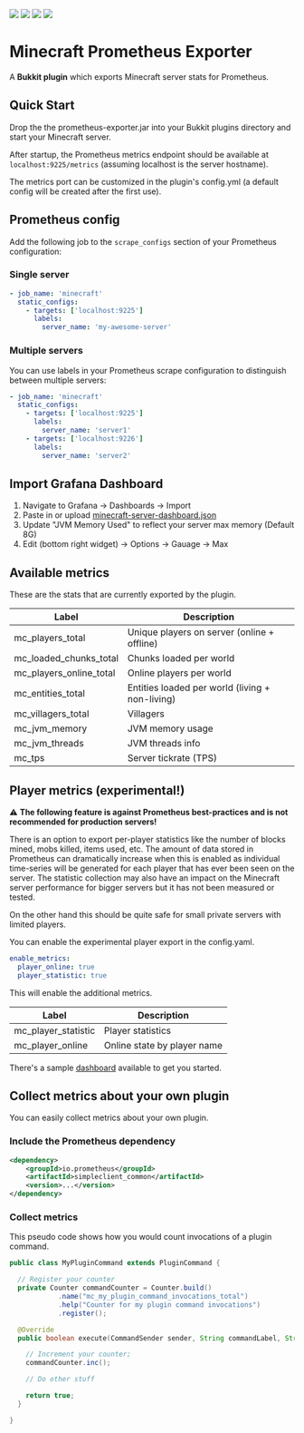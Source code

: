 [![](https://img.shields.io/github/v/release/sladkoff/minecraft-prometheus-exporter?style=flat-square)](https://github.com/sladkoff/minecraft-prometheus-exporter/releases/latest)
[![](https://img.shields.io/github/issues-raw/sladkoff/minecraft-prometheus-exporter?style=flat-square)](https://github.com/sladkoff/minecraft-prometheus-exporter/issues)
[![](https://img.shields.io/github/license/sladkoff/minecraft-prometheus-exporter?style=flat-square)](https://github.com/sladkoff/minecraft-prometheus-exporter/blob/master/LICENSE.md)
[![](https://img.shields.io/badge/donate-Buy%20me%20a%20coffee-orange.svg?style=flat-square)](https://www.buymeacoffee.com/sldk)

# Minecraft Prometheus Exporter

A **Bukkit plugin** which exports Minecraft server stats for Prometheus.

## Quick Start

Drop the the prometheus-exporter.jar into your Bukkit plugins directory and start your Minecraft server.

After startup, the Prometheus metrics endpoint should be available at ``localhost:9225/metrics`` (assuming localhost is the server hostname).

The metrics port can be customized in the plugin's config.yml (a default config will be created after the first use).

## Prometheus config

Add the following job to the ``scrape_configs`` section of your Prometheus configuration:

### Single server

```yml
- job_name: 'minecraft'
  static_configs:
    - targets: ['localhost:9225']
      labels:
        server_name: 'my-awesome-server'
```

### Multiple servers

You can use labels in your Prometheus scrape configuration to distinguish between multiple servers:

```yml
- job_name: 'minecraft'
  static_configs:
    - targets: ['localhost:9225']
      labels:
        server_name: 'server1'
    - targets: ['localhost:9226']
      labels:
        server_name: 'server2'
```

## Import Grafana Dashboard

1. Navigate to Grafana -> Dashboards -> Import
1. Paste in or upload [minecraft-server-dashboard.json](https://raw.githubusercontent.com/sladkoff/minecraft-prometheus-exporter/master/dashboards/minecraft-server-dashboard.json)
1. Update "JVM Memory Used" to reflect your server max memory (Default 8G)
1. Edit (bottom right widget) -> Options -> Gauage -> Max

## Available metrics

These are the stats that are currently exported by the plugin.

Label | Description
------------ | -------------
mc_players_total | Unique players on server (online + offline)
mc_loaded_chunks_total | Chunks loaded per world
mc_players_online_total | Online players per world
mc_entities_total | Entities loaded per world (living + non-living)
mc_villagers_total | Villagers
mc_jvm_memory | JVM memory usage
mc_jvm_threads | JVM threads info
mc_tps | Server tickrate (TPS)

## Player metrics (experimental!)

:warning: **The following feature is against Prometheus best-practices and is not recommended for production servers!**

There is an option to export per-player statistics like the number of blocks mined, mobs killed, items used, etc. 
The amount of data stored in Prometheus can dramatically increase when this is enabled as individual time-series 
will be generated for each player that has ever been seen on the server. The statistic collection may also have an
impact on the Minecraft server performance for bigger servers but it has not been measured or tested.

On the other hand this should be quite safe for small private servers with limited players.

You can enable the experimental player export in the config.yaml.

```yaml
enable_metrics:
  player_online: true
  player_statistic: true
```

This will enable the additional metrics.

Label | Description
------------ | -------------
mc_player_statistic | Player statistics
mc_player_online | Online state by player name

There's a sample [dashboard](https://raw.githubusercontent.com/sladkoff/minecraft-prometheus-exporter/master/dashboards/minecraft-players-dashboard.json) 
available to get you started.

## Collect metrics about your own plugin

You can easily collect metrics about your own plugin.

### Include the Prometheus dependency

```xml
<dependency>
    <groupId>io.prometheus</groupId>
    <artifactId>simpleclient_common</artifactId>
    <version>...</version>
</dependency>
```

### Collect metrics

This pseudo code shows how you would count invocations of a plugin command.

```java
public class MyPluginCommand extends PluginCommand {

  // Register your counter
  private Counter commandCounter = Counter.build()
            .name("mc_my_plugin_command_invocations_total")
            .help("Counter for my plugin command invocations")
            .register();

  @Override
  public boolean execute​(CommandSender sender, String commandLabel, String[] args) {

    // Increment your counter;
    commandCounter.inc(); 

    // Do other stuff

    return true;
  }

}
```

